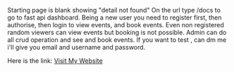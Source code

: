 Starting page is blank showing "detail not found"
On the url type /docs to go to fast api dashboard.
Being a new user you need to register first, then authorise, then login to view events, and book events.
Even non registered random viewers can view events but booking is not possible.
Admin can do all crud operation and see and book events. 
If you want to test , can dm me i'll give you email and username and password.

Here is the link:
[Visit My Website](https://bakend-api-3bab.onrender.com)




